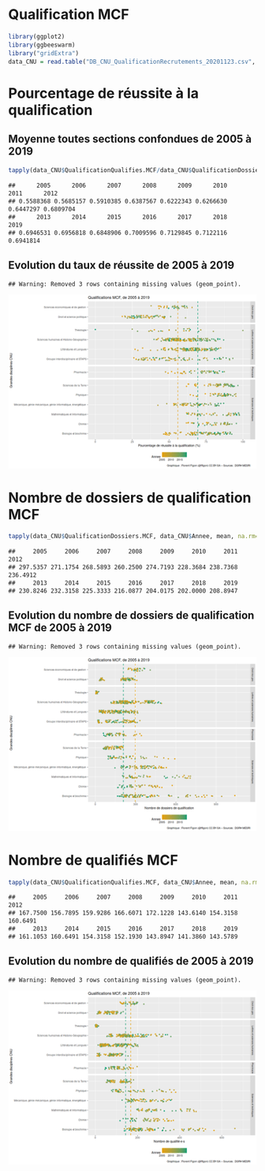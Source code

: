 Qualification MCF
================

``` r
library(ggplot2)
library(ggbeeswarm)
library("gridExtra")
data_CNU = read.table("DB_CNU_QualificationRecrutements_20201123.csv", h=T, sep=";")
```

# Pourcentage de réussite à la qualification

## Moyenne toutes sections confondues de 2005 à 2019

``` r
tapply(data_CNU$QualificationQualifies.MCF/data_CNU$QualificationDossiers.MCF, data_CNU$Annee, mean, na.rm=T)
```

    ##      2005      2006      2007      2008      2009      2010      2011      2012 
    ## 0.5588368 0.5685157 0.5910385 0.6387567 0.6222343 0.6266630 0.6447297 0.6809704 
    ##      2013      2014      2015      2016      2017      2018      2019 
    ## 0.6946531 0.6956818 0.6848906 0.7009596 0.7129845 0.7122116 0.6941814

## Evolution du taux de réussite de 2005 à 2019

    ## Warning: Removed 3 rows containing missing values (geom_point).

![](QualificationMCF_files/figure-gfm/ReussiteQualificationMCF-1.png)<!-- -->

# Nombre de dossiers de qualification MCF

``` r
tapply(data_CNU$QualificationDossiers.MCF, data_CNU$Annee, mean, na.rm=T)
```

    ##     2005     2006     2007     2008     2009     2010     2011     2012 
    ## 297.5357 271.1754 268.5893 260.2500 274.7193 228.3684 238.7368 236.4912 
    ##     2013     2014     2015     2016     2017     2018     2019 
    ## 230.8246 232.3158 225.3333 216.0877 204.0175 202.0000 208.8947

## Evolution du nombre de dossiers de qualification MCF de 2005 à 2019

    ## Warning: Removed 3 rows containing missing values (geom_point).

![](QualificationMCF_files/figure-gfm/DossiersQualificationMCF-1.png)<!-- -->

# Nombre de qualifiés MCF

``` r
tapply(data_CNU$QualificationQualifies.MCF, data_CNU$Annee, mean, na.rm=T)
```

    ##     2005     2006     2007     2008     2009     2010     2011     2012 
    ## 167.7500 156.7895 159.9286 166.6071 172.1228 143.6140 154.3158 160.6491 
    ##     2013     2014     2015     2016     2017     2018     2019 
    ## 161.1053 160.6491 154.3158 152.1930 143.8947 141.3860 143.5789

## Evolution du nombre de qualifiés de 2005 à 2019

    ## Warning: Removed 3 rows containing missing values (geom_point).

![](QualificationMCF_files/figure-gfm/QualifiesMCF-1.png)<!-- -->
